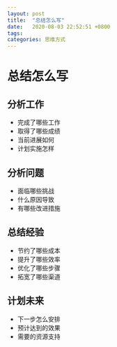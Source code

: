 ```yaml
---
layout: post
title:  "总结怎么写"
date:   2020-08-03 22:52:51 +0800
tags:   
categories: 思维方式
---
```


# 总结怎么写

## 分析工作

+ 完成了哪些工作
+ 取得了哪些成绩
+ 当前进展如何
+ 计划实施怎样

## 分析问题

+ 面临哪些挑战
+ 什么原因导致
+ 有哪些改进措施

## 总结经验

+ 节约了哪些成本
+ 提升了哪些效率
+ 优化了哪些步骤
+ 拓宽了哪些渠道

## 计划未来

+ 下一步怎么安排
+ 预计达到的效果
+ 需要的资源支持